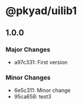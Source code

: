# @pkyad/uilib1

## 1.0.0

### Major Changes

- a97c331: First version

### Minor Changes

- 6e5c311: Minor change
- 95ca658: test3
